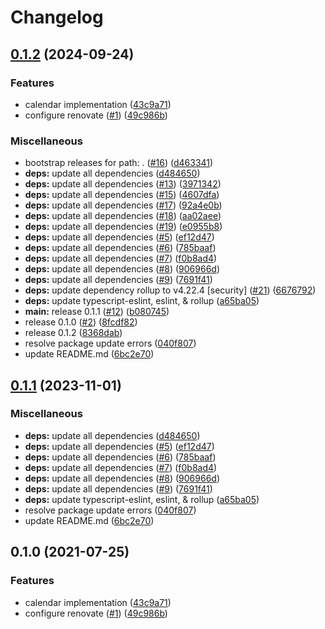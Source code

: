 # Changelog

## [0.1.2](https://github.com/jpvmrcd/calendar/compare/calendar-v0.1.1...calendar-v0.1.2) (2024-09-24)


### Features

* calendar implementation ([43c9a71](https://github.com/jpvmrcd/calendar/commit/43c9a7152b47ba4f39fcf57603cde5a97a6ce3e0))
* configure renovate ([#1](https://github.com/jpvmrcd/calendar/issues/1)) ([49c986b](https://github.com/jpvmrcd/calendar/commit/49c986b5d89da3c046881d09ffa458e1a45cb4a8))


### Miscellaneous

* bootstrap releases for path: . ([#16](https://github.com/jpvmrcd/calendar/issues/16)) ([d463341](https://github.com/jpvmrcd/calendar/commit/d46334144f568cb96064a491772329d8a510752b))
* **deps:** update all dependencies ([d484650](https://github.com/jpvmrcd/calendar/commit/d484650c71188a8e7682881fcd47f01b91e376ef))
* **deps:** update all dependencies ([#13](https://github.com/jpvmrcd/calendar/issues/13)) ([3971342](https://github.com/jpvmrcd/calendar/commit/3971342a2e292de726fa2cafe369411b6acd4996))
* **deps:** update all dependencies ([#15](https://github.com/jpvmrcd/calendar/issues/15)) ([4607dfa](https://github.com/jpvmrcd/calendar/commit/4607dfaa5e95b8df5ada5d092a03b7cf7b5f1f7d))
* **deps:** update all dependencies ([#17](https://github.com/jpvmrcd/calendar/issues/17)) ([92a4e0b](https://github.com/jpvmrcd/calendar/commit/92a4e0bddff86ee6e13f03520a89ab4ccbd9ea15))
* **deps:** update all dependencies ([#18](https://github.com/jpvmrcd/calendar/issues/18)) ([aa02aee](https://github.com/jpvmrcd/calendar/commit/aa02aeeb64ca093bda8c0b8bd492b244a7b14e0f))
* **deps:** update all dependencies ([#19](https://github.com/jpvmrcd/calendar/issues/19)) ([e0955b8](https://github.com/jpvmrcd/calendar/commit/e0955b867ffbb01a6beb183b4b0ff7e740512654))
* **deps:** update all dependencies ([#5](https://github.com/jpvmrcd/calendar/issues/5)) ([ef12d47](https://github.com/jpvmrcd/calendar/commit/ef12d476f76e2e630312c2d1539b2985c86f5be5))
* **deps:** update all dependencies ([#6](https://github.com/jpvmrcd/calendar/issues/6)) ([785baaf](https://github.com/jpvmrcd/calendar/commit/785baaf6fc860fc052718aa512a6354f9c01b580))
* **deps:** update all dependencies ([#7](https://github.com/jpvmrcd/calendar/issues/7)) ([f0b8ad4](https://github.com/jpvmrcd/calendar/commit/f0b8ad466dd22ec00c260c100d03f12a3e9d5aa8))
* **deps:** update all dependencies ([#8](https://github.com/jpvmrcd/calendar/issues/8)) ([906966d](https://github.com/jpvmrcd/calendar/commit/906966d8d2cb3eff8b4cc92d7afd50a384a68f97))
* **deps:** update all dependencies ([#9](https://github.com/jpvmrcd/calendar/issues/9)) ([7691f41](https://github.com/jpvmrcd/calendar/commit/7691f41c511c44b276cffe007461b42538976566))
* **deps:** update dependency rollup to v4.22.4 [security] ([#21](https://github.com/jpvmrcd/calendar/issues/21)) ([6676792](https://github.com/jpvmrcd/calendar/commit/6676792ff6dce959d2a756ba747deea441a518b1))
* **deps:** update typescript-eslint, eslint, & rollup ([a65ba05](https://github.com/jpvmrcd/calendar/commit/a65ba0556fcd71cd38d8035fff07d36b26bf8189))
* **main:** release 0.1.1 ([#12](https://github.com/jpvmrcd/calendar/issues/12)) ([b080745](https://github.com/jpvmrcd/calendar/commit/b080745c1da9609e5516ba94ef407c2397d6173e))
* release 0.1.0 ([#2](https://github.com/jpvmrcd/calendar/issues/2)) ([8fcdf82](https://github.com/jpvmrcd/calendar/commit/8fcdf82e3f74a3a6724fc716120589aaae296afa))
* release 0.1.2 ([8368dab](https://github.com/jpvmrcd/calendar/commit/8368dab4f1db5b012ea9e839b9cfdf926e994c4e))
* resolve package update errors ([040f807](https://github.com/jpvmrcd/calendar/commit/040f807efbb621c2dc158534851de50a54b15e81))
* update README.md ([6bc2e70](https://github.com/jpvmrcd/calendar/commit/6bc2e7066bb4def0239637448347c375fef74d52))

## [0.1.1](https://github.com/jpvmrcd/calendar/compare/v0.1.0...v0.1.1) (2023-11-01)


### Miscellaneous

* **deps:** update all dependencies ([d484650](https://github.com/jpvmrcd/calendar/commit/d484650c71188a8e7682881fcd47f01b91e376ef))
* **deps:** update all dependencies ([#5](https://github.com/jpvmrcd/calendar/issues/5)) ([ef12d47](https://github.com/jpvmrcd/calendar/commit/ef12d476f76e2e630312c2d1539b2985c86f5be5))
* **deps:** update all dependencies ([#6](https://github.com/jpvmrcd/calendar/issues/6)) ([785baaf](https://github.com/jpvmrcd/calendar/commit/785baaf6fc860fc052718aa512a6354f9c01b580))
* **deps:** update all dependencies ([#7](https://github.com/jpvmrcd/calendar/issues/7)) ([f0b8ad4](https://github.com/jpvmrcd/calendar/commit/f0b8ad466dd22ec00c260c100d03f12a3e9d5aa8))
* **deps:** update all dependencies ([#8](https://github.com/jpvmrcd/calendar/issues/8)) ([906966d](https://github.com/jpvmrcd/calendar/commit/906966d8d2cb3eff8b4cc92d7afd50a384a68f97))
* **deps:** update all dependencies ([#9](https://github.com/jpvmrcd/calendar/issues/9)) ([7691f41](https://github.com/jpvmrcd/calendar/commit/7691f41c511c44b276cffe007461b42538976566))
* **deps:** update typescript-eslint, eslint, & rollup ([a65ba05](https://github.com/jpvmrcd/calendar/commit/a65ba0556fcd71cd38d8035fff07d36b26bf8189))
* resolve package update errors ([040f807](https://github.com/jpvmrcd/calendar/commit/040f807efbb621c2dc158534851de50a54b15e81))
* update README.md ([6bc2e70](https://github.com/jpvmrcd/calendar/commit/6bc2e7066bb4def0239637448347c375fef74d52))

## 0.1.0 (2021-07-25)


### Features

* calendar implementation ([43c9a71](https://www.github.com/jpvmrcd/calendar/commit/43c9a7152b47ba4f39fcf57603cde5a97a6ce3e0))
* configure renovate ([#1](https://www.github.com/jpvmrcd/calendar/issues/1)) ([49c986b](https://www.github.com/jpvmrcd/calendar/commit/49c986b5d89da3c046881d09ffa458e1a45cb4a8))
